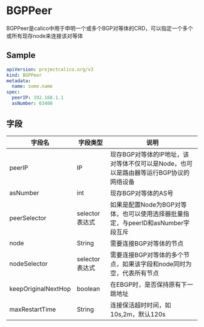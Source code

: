 # BGPPeer
BGPPeer是calico中用于申明一个或多个BGP对等体的CRD，可以指定一个多个或所有现存node来连接该对等体

## Sample
```yaml
apiVersion: projectcalico.org/v3
kind: BGPPeer
metadata:
  name: some.name
spec:
  peerIP: 192.168.1.1
  asNumber: 63400
```

## 字段
| 字段名              | 字段类型       | 说明                                                                                 |
| ------------------- | -------------- | ------------------------------------------------------------------------------------ |
| peerIP              | IP             | 现存BGP对等体的IP地址，该对等体不仅可以是Node，也可以是路由器等运行BGP协议的网络设备 |
| asNumber            | int            | 现存BGP对等体的AS号                                                                  |
| peerSelector        | selector表达式 | 如果是配置Node为BGP对等体，也可以使用选择器批量指定，与peerID和asNumber字段互斥      |
| node                | String         | 需要连接BGP对等体的节点                                                              |
| nodeSelector        | selector表达式 | 需要连接BGP对等体的多个节点，如果该字段和node同时为空，代表所有节点                  |
| keepOriginalNextHop | boolean        | 在EBGP时，是否保持原有下一跳地址                                                     |
| maxRestartTime      | String         | 连接保活超时时间，如10s,2m，默认120s                                                 |